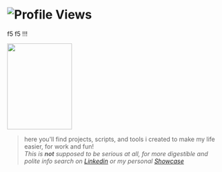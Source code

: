 # ![Profile Views](https://komarev.com/ghpvc/?username=guidoenr&color=yellowgreen&style=flat-square&message=found+the+bash+bomb?)
f5 f5 !!!

<img src="https://media2.giphy.com/media/v1.Y2lkPTc5MGI3NjExZm9zdHBtb3ZtODZybmE1OGJkNGw3dGcxMmthejYzMWZnYnR4enZodSZlcD12MV9pbnRlcm5hbF9naWZfYnlfaWQmY3Q9Zw/WNdgH9ueD4rbVDfdJ2/giphy.webp" width="150" height="200">


> here you'll find projects, scripts, and tools i created to make my life easier, for work and fun! \
> _This is **not** supposed to be serious at all, for more digestible and polite info search on [Linkedin](https://www.linkedin.com/in/guidoenr/) or my personal [Showcase](https://guidoenr.ar)_



